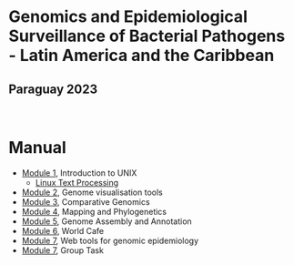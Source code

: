 

# Genomics and Epidemiological Surveillance of Bacterial Pathogens - Latin America and the Caribbean
## Paraguay 2023

<br>

# Manual

- [Module 1](GenEpiLAC2023/Manuals/Intro_to_Linux/Intro_to_Linux.md), Introduction to UNIX
  - [Linux Text Processing](GenEpiLAC2023/Manuals/Linux_text_processing/Linux_text_processing.md)
- [Module 2](GenEpiLAC2023/Manuals/Genome_visualization_tools/Genome_visualization_tools.md), Genome visualisation tools
- [Module 3](), Comparative Genomics
- [Module 4](GenEpiLAC2023/Manuals/Mapping_and_Phylogenetics/Mapping+Phylo.md), Mapping and Phylogenetics
- [Module 5](), Genome Assembly and Annotation
- [Module 6](), World Cafe
- [Module 7](), Web tools for genomic epidemiology
- [Module 7](GenEpiLAC2023/Manuals/Group_exercise/Group_exercise.md), Group Task

